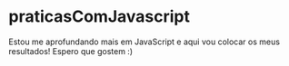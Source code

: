 # praticasComJavascript
 Estou me aprofundando mais em JavaScript e aqui vou colocar os meus resultados! Espero que gostem :)
